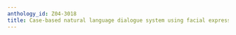 ```yaml
---
anthology_id: Z04-3018
title: Case-based natural language dialogue system using facial expressions
---
```

